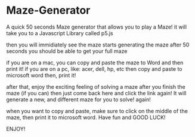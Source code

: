 # Maze-Generator
A quick 50 seconds Maze generator that allows you to play a Maze!
it will take you to a Javascript Library called p5.js

then you will immidiately see the maze starts generating the maze
after 50 seconds you should be able to get your full maze

if you are on a mac, you can copy and paste the maze to Word and then print it!
if you are on a pc, like: acer, dell, hp, etc then copy and paste to microsoft word then, print it!

after that, enjoy the exciting feeling of solving a maze
after you finish the maze (if you can) then just come back here and click the link again! It will generate a new, and different maze for you to solve! again!

when you want to copy and paste, make sure to click on the middle of the maze, then print it to microsoft word.
Have fun and GOOD LUCK!






ENJOY!
